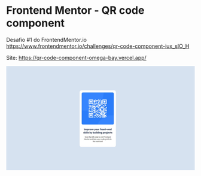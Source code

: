 # Frontend Mentor - QR code component

Desafio #1 do FrontendMentor.io
https://www.frontendmentor.io/challenges/qr-code-component-iux_sIO_H

Site: https://qr-code-component-omega-bay.vercel.app/

![prmergu](https://github.com/prmergu/frontendmentor_challenges/blob/main/qr-code-component/images/captura.jpg)

